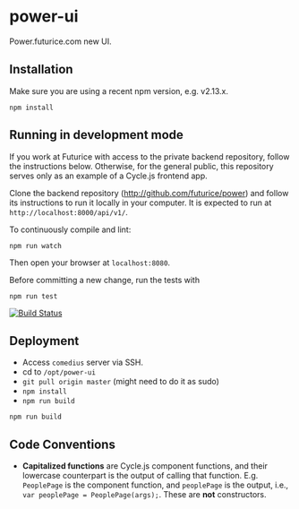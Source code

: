# power-ui

Power.futurice.com new UI.

## Installation

Make sure you are using a recent npm version, e.g. v2.13.x.

```
npm install
```

## Running in development mode

If you work at Futurice with access to the private backend repository, follow the instructions below. Otherwise, for the general public, this repository serves only as an example of a Cycle.js frontend app.

Clone the backend repository (http://github.com/futurice/power) and follow its instructions to run it locally in your computer. It is expected to run at `http://localhost:8000/api/v1/`.

To continuously compile and lint:
```
npm run watch
```

Then open your browser at `localhost:8080`.

Before committing a new change, run the tests with
```
npm run test
```

[![Build Status](https://travis-ci.org/futurice/power-ui.svg?branch=master)](https://travis-ci.org/futurice/power-ui)

## Deployment

- Access `comedius` server via SSH.
- cd to `/opt/power-ui`
- `git pull origin master` (might need to do it as sudo)
- `npm install`
- `npm run build`

```
npm run build
```

## Code Conventions

- **Capitalized functions** are Cycle.js component functions, and their lowercase counterpart is the output of calling that function. E.g. `PeoplePage` is the component function, and `peoplePage` is the output, i.e., `var peoplePage = PeoplePage(args);`. These are **not** constructors.
